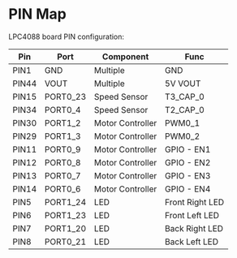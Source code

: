 # PIN Map
LPC4088 board PIN configuration:

Pin | Port | Component | Func
---|---|---|---
PIN1 | GND | Multiple | GND
PIN44 | VOUT | Multiple | 5V VOUT
PIN15 | PORT0_23 | Speed Sensor | T3_CAP_0
PIN34 | PORT0_4 | Speed Sensor | T2_CAP_0
PIN30 | PORT1_2 | Motor Controller | PWM0_1
PIN29 | PORT1_3 | Motor Controller | PWM0_2
PIN11 | PORT0_9 | Motor Controller | GPIO - EN1
PIN12 | PORT0_8 | Motor Controller | GPIO - EN2
PIN13 | PORT0_7 | Motor Controller | GPIO - EN3
PIN14 | PORT0_6 | Motor Controller | GPIO - EN4
PIN5 | PORT1_24 | LED | Front Right LED
PIN6 | PORT1_23 | LED | Front Left LED
PIN7 | PORT1_20 | LED | Back Right LED
PIN8 | PORT0_21 | LED | Back Left LED
